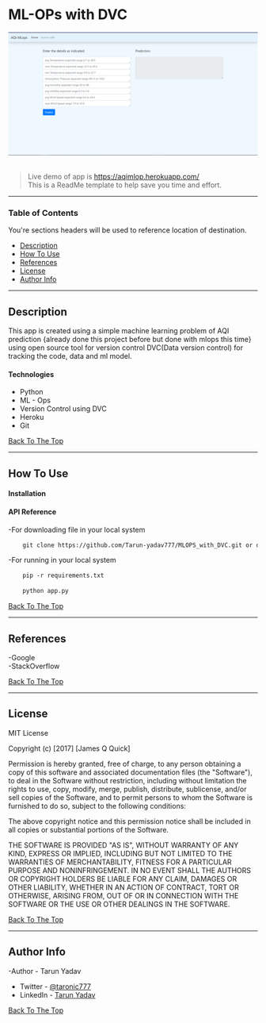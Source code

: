 # ML-OPs with DVC

![Project Image](https://github.com/Tarun-yadav777/AQI_Mlops/blob/main/webapp/static/aqimlops.PNG)<br><br>
> Live demo of app is https://aqimlop.herokuapp.com/ <br>
> This is a ReadMe template to help save you time and effort.

---

### Table of Contents
You're sections headers will be used to reference location of destination.

- [Description](#description)
- [How To Use](#how-to-use)
- [References](#references)
- [License](#license)
- [Author Info](#author-info)

---

## Description

This app is created using a simple machine learning problem of AQI prediction {already done this project before but done with mlops this time} using open source tool for version control DVC(Data version control) for tracking the code, data and ml model.


#### Technologies

- Python
- ML - Ops
- Version Control using DVC
- Heroku
- Git


[Back To The Top](#read-me-template)

---

## How To Use

#### Installation



#### API Reference
-For downloading file in your local system
```html
    git clone https://github.com/Tarun-yadav777/MLOPS_with_DVC.git or download zip file
```
-For running in your local system
```html
    pip -r requirements.txt
```
```html
    python app.py
```
[Back To The Top](#read-me-template)

---

## References
-Google<br>
-StackOverflow<br>

[Back To The Top](#read-me-template)

---

## License

MIT License

Copyright (c) [2017] [James Q Quick]

Permission is hereby granted, free of charge, to any person obtaining a copy
of this software and associated documentation files (the "Software"), to deal
in the Software without restriction, including without limitation the rights
to use, copy, modify, merge, publish, distribute, sublicense, and/or sell
copies of the Software, and to permit persons to whom the Software is
furnished to do so, subject to the following conditions:

The above copyright notice and this permission notice shall be included in all
copies or substantial portions of the Software.

THE SOFTWARE IS PROVIDED "AS IS", WITHOUT WARRANTY OF ANY KIND, EXPRESS OR
IMPLIED, INCLUDING BUT NOT LIMITED TO THE WARRANTIES OF MERCHANTABILITY,
FITNESS FOR A PARTICULAR PURPOSE AND NONINFRINGEMENT. IN NO EVENT SHALL THE
AUTHORS OR COPYRIGHT HOLDERS BE LIABLE FOR ANY CLAIM, DAMAGES OR OTHER
LIABILITY, WHETHER IN AN ACTION OF CONTRACT, TORT OR OTHERWISE, ARISING FROM,
OUT OF OR IN CONNECTION WITH THE SOFTWARE OR THE USE OR OTHER DEALINGS IN THE
SOFTWARE.

[Back To The Top](#read-me-template)

---

## Author Info

-Author - Tarun Yadav
- Twitter - [@taronic777](https://twitter.com/taronic777)
- LinkedIn - [Tarun Yadav](https://www.linkedin.com/in/tarun-yadav-47442112b/)

[Back To The Top](#read-me-template)
